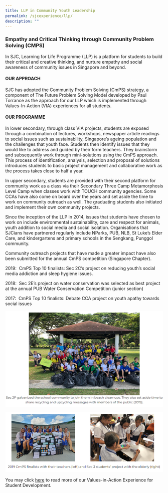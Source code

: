 ```yaml
---
title: LLP in Community Youth Leadership
permalink: /sjcexperience/llp/
description: ""
---
```

### **Empathy and Critical Thinking through Community Problem Solving (CMPS)**

In SJC, Learning for Life Programme (LLP) is a platform for students to build their critical and creative thinking, and nurture empathy and social awareness of community issues in Singapore and beyond.

#### **OUR APPROACH**
SJC has adopted the Community Problem Solving (CmPS) strategy, a component of The Future Problem Solving Model developed by Paul Torrance as the approach for our LLP which is implemented through Values-In-Action (VIA) experiences for all students.

#### **OUR PROGRAMME**
In lower secondary, through class VIA projects, students are exposed through a combination of lectures, workshops, newspaper article readings to social issues such as sustainability, Singapore’s ageing population and the challenges that youth face. Students then identify issues that they would like to address and guided by their form teachers. They brainstorm and subsequently work through mini-solutions using the CmPS approach. This process of identification, analysis, selection and proposal of solutions introduces students to basic project management and collaborative work as the process takes close to half a year.

In upper secondary, students are provided with their second platform for community work as a class via their Secondary Three Camp Metamorphosis Level Camp when classes work with TOUCH community agencies. Some CCAs have also come on board over the years and set aside the time to work on community outreach as well. The graduating students also initiated and implement their own community projects.

Since the inception of the LLP in 2014, issues that students have chosen to work on include environmental sustainability, care and respect for animals, youth addition to social media and social isolation. Organisations that SJCians have partnered regularly include NParks, PUB, NLB, St Luke’s Elder Care, and kindergartens and primary schools in the Sengkang, Punggol community.

Community outreach projects that have made a greater impact have also been submitted for the annual CmPS competition (Singapore Chapter).  

2019:  CmPS Top 10 finalists: Sec 2C’s project on reducing youth’s social media addiction and sleep hygiene issues.

2018:  Sec 2E’s project on water conservation was selected as best project at the annual PUB Water Conservation Competition (junior section)

2017:  CmPS Top 10 finalists: Debate CCA project on youth apathy towards social issues

![](/images/Special%20Programmes/Learning%20for%20Life%20Programme/L1.png)

![](/images/Special%20Programmes/Learning%20for%20Life%20Programme/L2.png)

You may click [here](/student-development/Values-In-Action/) to read more of our Values-in-Action Experience for Student Development.